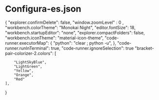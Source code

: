 # Configura-es.json
{
    "explorer.confirmDelete": false,
    "window.zoomLevel" : 0 ,
    "workbench.colorTheme": "Monokai Night",
    "editor.fontSize": 18,
    "workbench.startupEditor": "none",
    "explorer.compactFolders": false,
    "workbench.iconTheme": "material-icon-theme",
    "code-runner.executorMap": {
        "python": "clear ; python -u",
    },
    "code-runner.runInTerminal": true,
    "code-runner.ignoreSelection": true
    "bracket-pair-colorizer-2.colors": [

        "LightSkyBlue",
        "LightGreen",
        "Yellow",
        "Orange",
        "Red"
    ], 
}

